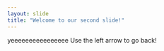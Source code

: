 ```yaml
---
layout: slide
title: "Welcome to our second slide!"
---
```

yeeeeeeeeeeeeeeee
Use the left arrow to go back!
